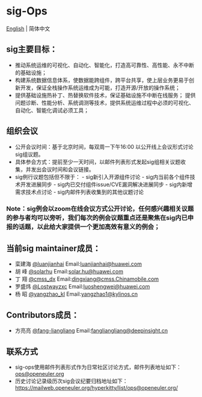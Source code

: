 # sig-Ops
[English](./README.md) | 简体中文

## sig主要目标：
- 推动系统运维的可视化、自动化、智能化，打造高可靠性、高性能、永不中断的基础设施；
- 构建系统数据信息体系，使数据能跨组件，跨平台共享，使上层业务更易于创新开发，保证全栈操作系统运维成为可能，打造开源/开放的操作系统；
- 提供基础设施热补丁、热替换软件技术，保证基础设施不中断在线服务； 提供问题诊断、性能分析、系统调测等技术，提供系统运维过程中必须的可视化、自动化、智能化调试必须工具；

## 组织会议
- 公开会议时间：基于北京时间，每双周一下午16:00 以公开线上会议形式讨论sig组议题。
- 具体参会方式：提前至少一天时间，以邮件列表形式发起sig组相关议题收集，并发出会议时间和会议链接。
- sig例行议题包括但不限于：
        - sig新引入开源组件讨论
        - sig内当前各个组件技术开发进展同步
        - sig内已交付组件issue/CVE漏洞解决进展同步
        - sig内新增需求技术点讨论
        - sig内邮件列表收集到的其他议题讨论

### Note：sig例会以zoom在线会议方式公开讨论，任何感兴趣相关议题的参与者均可以旁听，我们每次的例会议题重点还是聚焦在sig内已申报的话题，以此给大家提供一个更加高效有意义的例会；

## 当前sig maintainer成员：
- 栾建海     [@luanjianhai](https://gitee.com/luanjianhai)  Email:luanjianhai@huawei.com
- 胡  峰     [@solarhu](https://gitee.com/solarhu)   Email:solar.hu@huawei.com
- 丁  翔     [@cmss_dx](https://gitee.com/cmss_dx)   Email:dingxiang@cmss.Chinamobile.com
- 罗盛炜     [@Lostwayzxc](https://gitee.com/Lostwayzxc)   Email:luoshengwei@huawei.com
- 杨  昭     [@yangzhao_kl](https://gitee.com/yangzhao_kl)   Email:yangzhao1@kylinos.cn

## Contributors成员：
- 方亮亮     [@fang-liangliang](https://gitee.com/fang-liangliang)   Email:fangliangliang@deepinsight.cn

## 联系方式
- sig-ops使用邮件列表形式作为日常社区讨论方式，邮件列表地址如下：
ops@openeuler.org
- 历史讨论记录级历次sig会议纪要归档地址如下：
https://mailweb.openeuler.org/hyperkitty/list/ops@openeuler.org/
